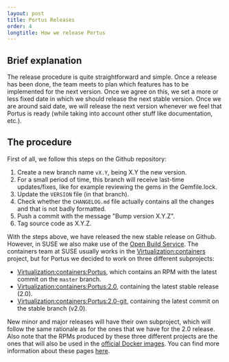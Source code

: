 ```yaml
---
layout: post
title: Portus Releases
order: 4
longtitle: How we release Portus
---
```


## Brief explanation

The release procedure is quite straightforward and simple. Once a release has
been done, the team meets to plan which features has to be implemented for the
next version. Once we agree on this, we set a more or less fixed date in which
we should release the next stable version. Once we are around said date, we
will release the next version whenever we feel that Portus is ready (while
taking into account other stuff like documentation, etc.).

## The procedure

First of all, we follow this steps on the Github repository:

1. Create a new branch name `vX.Y`, being X.Y the new version.
2. For a small period of time, this branch will receive last-time
   updates/fixes, like for example reviewing the gems in the Gemfile.lock.
3. Update the `VERSION` file (in that branch).
4. Check whether the `CHANGELOG.md` file actually contains all the changes
   and that is not badly formatted.
5. Push a commit with the message "Bump version X.Y.Z".
6. Tag source code as X.Y.Z.

With the steps above, we have released the new stable release on Github.
However, in SUSE we also make use of the [Open Build
Service](https://build.opensuse.org/). The containers team at SUSE usually works
in the
[Virtualization:containers](https://build.opensuse.org/project/show/Virtualization:containers)
project, but for Portus we decided to work on three different subprojects:

- [Virtualization:containers:Portus](https://build.opensuse.org/project/show/Virtualization:containers:Portus), which contains an RPM with the latest commit on the `master` branch.
- [Virtualization:containers:Portus:2.0](https://build.opensuse.org/project/show/Virtualization:containers:Portus:2.0), containing the latest stable release (2.0).
- [Virtualization:containers:Portus:2.0-git](https://build.opensuse.org/project/show/Virtualization:containers:Portus:2.0-git), containing the latest commit on the stable branch (v2.0).

New minor and major releases will have their own subproject, which will follow the
same rationale as for the ones that we have for the 2.0 release. Also note that
the RPMs produced by these three different projects are the ones that will also
be used in the [official Docker images](https://hub.docker.com/r/opensuse/portus/).
You can find more information about these pages
[here](https://github.com/openSUSE/docker-containers/tree/master/derived_images/portus).
